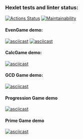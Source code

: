 ### Hexlet tests and linter status:
[![Actions Status](https://github.com/Ovsenka/java-project-61/actions/workflows/hexlet-check.yml/badge.svg)](https://github.com/Ovsenka/java-project-61/actions)
[![Maintainability](https://api.codeclimate.com/v1/badges/6542c091968bdcd166d4/maintainability)](https://codeclimate.com/github/Ovsenka/java-project-61/maintainability)

#### EvenGame demo:
[![asciicast](https://asciinema.org/a/sAOhU6aR8BLMAIVzoFrmS0rfB.svg)](https://asciinema.org/a/sAOhU6aR8BLMAIVzoFrmS0rfB)
[![asciicast](https://asciinema.org/a/sEQOY1INwIgVEGqKhlf7qliNB.svg)](https://asciinema.org/a/sEQOY1INwIgVEGqKhlf7qliNB)

#### CalcGame demo:
[![asciicast](https://asciinema.org/a/VsSfgXVyuOh7DH2tQbd20iuud.svg)](https://asciinema.org/a/VsSfgXVyuOh7DH2tQbd20iuud)

#### GCD Game demo:
[![asciicast](https://asciinema.org/a/xO49GUl9n5v6Iyzw01dPmhamk.svg)](https://asciinema.org/a/xO49GUl9n5v6Iyzw01dPmhamk)

#### Progression Game demo
[![asciicast](https://asciinema.org/a/hm6mZDRvgg9GaT10C5Fw7B0CH.svg)](https://asciinema.org/a/hm6mZDRvgg9GaT10C5Fw7B0CH)

#### Prime Game demo
[![asciicast](https://asciinema.org/a/7vNM7cWG9PT6sJxNvbGk8qHge.svg)](https://asciinema.org/a/7vNM7cWG9PT6sJxNvbGk8qHge)
